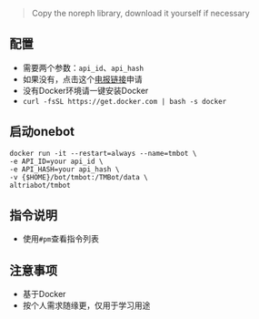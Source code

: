 > Copy the noreph library, download it yourself if necessary
## 配置

- 需要两个参数：`api_id`、`api_hash`
- 如果没有，点击这个[电报链接](https://my.telegram.org/apps)申请
- 没有Docker环境请一键安装Docker
- `curl -fsSL https://get.docker.com | bash -s docker`
## 启动onebot
```
docker run -it --restart=always --name=tmbot \
-e API_ID=your api_id \
-e API_HASH=your api_hash \
-v {$HOME}/bot/tmbot:/TMBot/data \
altriabot/tmbot
```
## 指令说明

- 使用`#pm`查看指令列表

## 注意事项

- 基于Docker
- 按个人需求随缘更，仅用于学习用途

